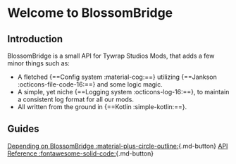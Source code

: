 # Welcome to BlossomBridge
## Introduction
BlossomBridge is a small API for Tywrap Studios Mods, that adds a few minor things such as:

- A fletched {==Config system :material-cog:==} utilizing {==Jankson :octicons-file-code-16:==} and some logic magic.
- A simple, yet niche {==Logging system :octicons-log-16:==}, to maintain a consistent log format for all our mods.
- All written from the ground in {==Kotlin :simple-kotlin:==}.

## Guides
[Depending on BlossomBridge :material-plus-circle-outline:](developers/index.md){.md-button}
[API Reference :fontawesome-solid-code:](api/index.md){.md-button}